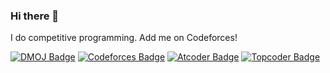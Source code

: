 ### Hi there 👋

I do competitive programming. Add me on Codeforces!

[![DMOJ Badge](https://mosesxu.ca/judge-badge/dmoj/plasmatic)](https://www.dmoj.ca/user/Plasmatic)
[![Codeforces Badge](https://mosesxu.ca/judge-badge/codeforces/plasmatic)](https://codeforces.com/profile/Plasmatic)
[![Atcoder Badge](https://mosesxu.ca/judge-badge/atcoder/plasmatic)](https://atcoder.jp/users/Plasmatic)
[![Topcoder Badge](https://mosesxu.ca/judge-badge/topcoder/plasmatic)](https://www.topcoder.com/members/Plasmatic)

<!--
**plasmatic1/plasmatic1** is a ✨ _special_ ✨ repository because its `README.md` (this file) appears on your GitHub profile.

Here are some ideas to get you started:

- 🔭 I’m currently working on ...
- 🌱 I’m currently learning ...
- 👯 I’m looking to collaborate on ...
- 🤔 I’m looking for help with ...
- 💬 Ask me about ...
- 📫 How to reach me: ...
- 😄 Pronouns: ...
- ⚡ Fun fact: ...
-->
